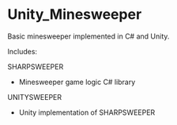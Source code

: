 # Unity_Minesweeper
Basic minesweeper implemented in C# and Unity.

Includes:

SHARPSWEEPER
- Minesweeper game logic C# library

UNITYSWEEPER
- Unity implementation of SHARPSWEEPER

